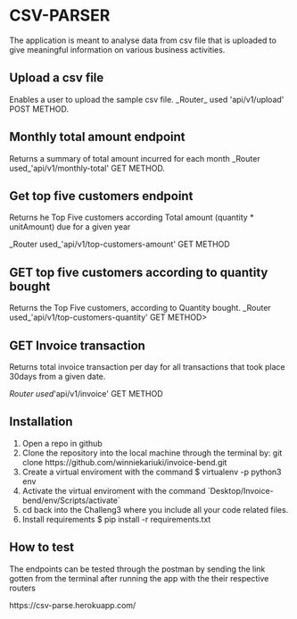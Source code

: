 # CSV-PARSER

The application is meant to analyse data from csv file that is uploaded to give meaningful information on various business activities.


<h2>Upload a csv file</h2>
<p>Enables a user to upload the sample csv file.
_Router_ used 'api/v1/upload' POST METHOD.</p>

<h2>Monthly total amount endpoint</h2>
<p> Returns a summary of total amount incurred for each month
_Router used_'api/v1/monthly-total' GET METHOD.</p>

<h2>Get top five customers endpoint</h2>
<p>Returns he Top Five customers according Total amount (quantity * 
unitAmount) due for a given year </p>
_Router used_'api/v1/top-customers-amount' GET METHOD</p>

<h2>GET top five customers according to quantity bought</h2>
<p>Returns the Top Five customers, according to Quantity bought. 
_Router used_'api/v1/top-customers-quantity' GET METHOD>
  
<h2>GET Invoice transaction </h2>
<p>Returns total invoice transaction per day for all transactions that took place 
30days from a given date. 

_Router used_'api/v1/invoice' GET METHOD</p>


<div><h2>Installation</h2>
  <ol>
     <li>Open a repo in github</li>
     <li>Clone the repository into the local machine through the terminal by: git clone https://github.com/winniekariuki/invoice-bend.git</li>
     <li>Create a virtual enviroment with the command $ virtualenv -p python3 env</li>
     <li>Activate the virtual enviroment with the command `Desktop/Invoice-bend/env/Scripts/activate`</li>
    <li>cd back into the Challeng3 where you include all your code related files.</li>
    <li>Install requirements $ pip install -r requirements.txt</li>
  </ol>
</div>
<div><h2>How to test</h2>
  <p>The endpoints can be tested through the postman by sending the link gotten from the terminal after running the app with the their respective routers</p>
</div>
<div>
  https://csv-parse.herokuapp.com/</div>
  

